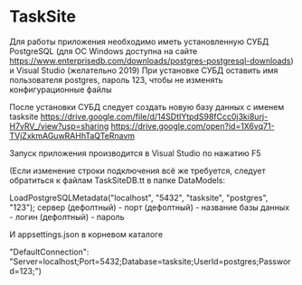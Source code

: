 # TaskSite
Для работы приложения необходимо иметь установленную СУБД PostgreSQL 
(для ОС Windows доступна на сайте https://www.enterprisedb.com/downloads/postgres-postgresql-downloads) и Visual Studio (желательно 2019)
При установке СУБД оставить имя пользователя postgres, пароль 123, чтобы не изменять конфигурационные файлы

После установки СУБД следует создать новую базу данных с именем tasksite
https://drive.google.com/file/d/14SDtIYtpdS98fCcc0j3ki8urj-H7vRV_/view?usp=sharing
https://drive.google.com/open?id=1X6vq71-TVjZxkmAGuwRAHhTaQTeRnavm

Запуск приложения производится в Visual Studio по нажатию F5

(Если изменение строки подключения всё же требуется, следует обратиться к файлам TaskSiteDB.tt в папке DataModels:

LoadPostgreSQLMetadata("localhost", "5432", "tasksite", "postgres", "123");
сервер (дефолтный) - порт (дефолтный) - название базы данных - логин (дефолтный) - пароль

И appsettings.json в корневом каталоге

"DefaultConnection": "Server=localhost;Port=5432;Database=tasksite;UserId=postgres;Password=123;")
